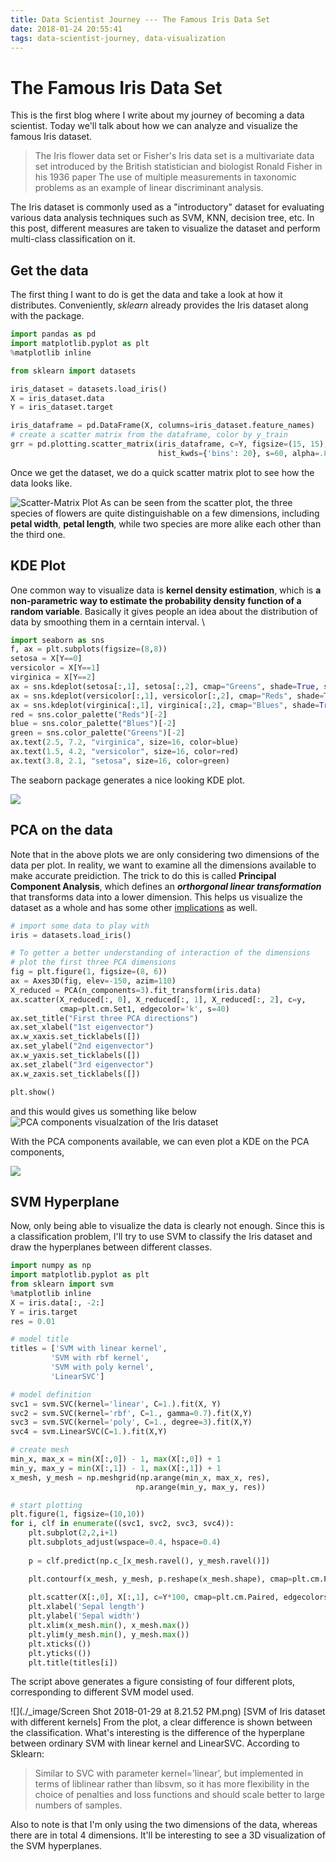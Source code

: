 ```yaml
---
title: Data Scientist Journey --- The Famous Iris Data Set
date: 2018-01-24 20:55:41
tags: data-scientist-journey, data-visualization
---
```

# The Famous Iris Data Set
This is the first blog where I write about my journey of becoming a data scientist. Today we'll talk about how we can analyze and visualize the famous Iris dataset.

> The Iris flower data set or Fisher's Iris data set is a multivariate data set introduced by the British statistician and biologist Ronald Fisher in his 1936 paper The use of multiple measurements in taxonomic problems as an example of linear discriminant analysis.

The Iris dataset is commonly used as a "introductory" dataset for evaluating various data analysis techniques such as SVM, KNN, decision tree, etc. In this post, different measures are taken to visualize the dataset and perform multi-class classification on it.

## Get the data
The first thing I want to do is get the data and take a look at how it distributes. Conveniently, *sklearn* already provides the Iris dataset along with the package.
```python
import pandas as pd
import matplotlib.pyplot as plt
%matplotlib inline

from sklearn import datasets

iris_dataset = datasets.load_iris()
X = iris_dataset.data
Y = iris_dataset.target

iris_dataframe = pd.DataFrame(X, columns=iris_dataset.feature_names)
# create a scatter matrix from the dataframe, color by y_train
grr = pd.plotting.scatter_matrix(iris_dataframe, c=Y, figsize=(15, 15), marker='o',
                                 hist_kwds={'bins': 20}, s=60, alpha=.8)
```
Once we get the dataset, we do a quick scatter matrix plot to see how the data looks like.


![Scatter-Matrix Plot](_image/iris-1.png)
As can be seen from the scatter plot, the three species of flowers are quite distinguishable on a few dimensions, including **petal width**, **petal length**, while two species are more alike each other than the third one.

## KDE Plot
One common way to visualize data is **kernel density estimation**, which is **a non-parametric way to estimate the probability density function of a random variable**. Basically it gives people an idea about the distribution of data by smoothing them in a cerntain interval. \

```python
import seaborn as sns
f, ax = plt.subplots(figsize=(8,8))
setosa = X[Y==0]
versicolor = X[Y==1]
virginica = X[Y==2]
ax = sns.kdeplot(setosa[:,1], setosa[:,2], cmap="Greens", shade=True, shade_lowest=False)
ax = sns.kdeplot(versicolor[:,1], versicolor[:,2], cmap="Reds", shade=True, shade_lowest=False)
ax = sns.kdeplot(virginica[:,1], virginica[:,2], cmap="Blues", shade=True, shade_lowest=False)
red = sns.color_palette("Reds")[-2]
blue = sns.color_palette("Blues")[-2]
green = sns.color_palette("Greens")[-2]
ax.text(2.5, 7.2, "virginica", size=16, color=blue)
ax.text(1.5, 4.2, "versicolor", size=16, color=red)
ax.text(3.8, 2.1, "setosa", size=16, color=green)
```
The seaborn package generates a nice looking KDE plot.

![](./_image/iris-2.png)

## PCA on the data
Note that in the above plots we are only considering two dimensions of the data per plot. In reality, we want to examine all the dimensions available to make accurate preidiction. The trick to do this is called **Principal Component Analysis**, which defines an ***orthorgonal linear transformation*** that transforms data into a lower dimension. This helps us visualize the dataset as a whole and has some other [implications](https://en.wikipedia.org/wiki/Principal_component_analysis#First_component) as well.

```python
# import some data to play with
iris = datasets.load_iris()

# To getter a better understanding of interaction of the dimensions
# plot the first three PCA dimensions
fig = plt.figure(1, figsize=(8, 6))
ax = Axes3D(fig, elev=-150, azim=110)
X_reduced = PCA(n_components=3).fit_transform(iris.data)
ax.scatter(X_reduced[:, 0], X_reduced[:, 1], X_reduced[:, 2], c=y,
           cmap=plt.cm.Set1, edgecolor='k', s=40)
ax.set_title("First three PCA directions")
ax.set_xlabel("1st eigenvector")
ax.w_xaxis.set_ticklabels([])
ax.set_ylabel("2nd eigenvector")
ax.w_yaxis.set_ticklabels([])
ax.set_zlabel("3rd eigenvector")
ax.w_zaxis.set_ticklabels([])

plt.show()
```
and this would gives us something like below
![PCA components visualzation of the Iris dataset](./_image/iris-3.png)

With the PCA components available, we can even plot a KDE on the PCA components, 
 

![](./_image/iris-4.png)
## SVM Hyperplane
Now, only being able to visualize the data is clearly not enough. Since this is a classification problem, I'll try to use SVM to classify the Iris dataset and draw the hyperplanes between different classes.

```python
import numpy as np
import matplotlib.pyplot as plt
from sklearn import svm
%matplotlib inline
X = iris.data[:, -2:]
Y = iris.target
res = 0.01

# model title
titles = ['SVM with linear kernel',
         'SVM with rbf kernel',
         'SVM with poly kernel',
         'LinearSVC']

# model definition
svc1 = svm.SVC(kernel='linear', C=1.).fit(X, Y)
svc2 = svm.SVC(kernel='rbf', C=1., gamma=0.7).fit(X,Y)
svc3 = svm.SVC(kernel='poly', C=1., degree=3).fit(X,Y) 
svc4 = svm.LinearSVC(C=1.).fit(X,Y)

# create mesh
min_x, max_x = min(X[:,0]) - 1, max(X[:,0]) + 1
min_y, max_y = min(X[:,1]) - 1, max(X[:,1]) + 1
x_mesh, y_mesh = np.meshgrid(np.arange(min_x, max_x, res),
                            np.arange(min_y, max_y, res))

# start plotting
plt.figure(1, figsize=(10,10))
for i, clf in enumerate((svc1, svc2, svc3, svc4)):
    plt.subplot(2,2,i+1)
    plt.subplots_adjust(wspace=0.4, hspace=0.4)
    
    p = clf.predict(np.c_[x_mesh.ravel(), y_mesh.ravel()])

    plt.contourf(x_mesh, y_mesh, p.reshape(x_mesh.shape), cmap=plt.cm.Paired, alpha=0.8)
    
    plt.scatter(X[:,0], X[:,1], c=Y*100, cmap=plt.cm.Paired, edgecolors='b')
    plt.xlabel('Sepal length')
    plt.ylabel('Sepal width')
    plt.xlim(x_mesh.min(), x_mesh.max())
    plt.ylim(y_mesh.min(), y_mesh.max())
    plt.xticks(())
    plt.yticks(())
    plt.title(titles[i])
```
The script above generates a figure consisting of four different plots, corresponding to different SVM model used.

![](./_image/Screen Shot 2018-01-29 at 8.21.52 PM.png)
[SVM of Iris dataset with different kernels]
From the plot, a clear difference is shown between the classification. What's interesting is the difference of the hyperplane between ordinary SVM with linear kernel and LinearSVC.  According to Sklearn:
> Similar to SVC with parameter kernel=’linear’, but implemented in terms of liblinear rather than libsvm, so it has more flexibility in the choice of penalties and loss functions and should scale better to large numbers of samples.

Also to note is that I'm only using the two dimensions of the data, whereas there are in total 4 dimensions. It'll be interesting to see a 3D visualization of the SVM hyperplanes.
